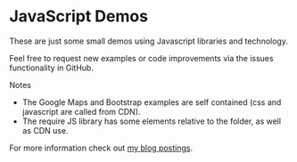JavaScript Demos
====================

These are just some small demos using Javascript libraries and technology.

Feel free to request new examples or code improvements via the issues functionality in GitHub.

Notes
- The Google Maps and Bootstrap examples are self contained (css and javascript are called from CDN).
- The require JS library has some elements relative to the folder, as well as CDN use.

For more information check out [my blog postings](http://www.jenntesolin.com/search.html?searchbox=javascript).